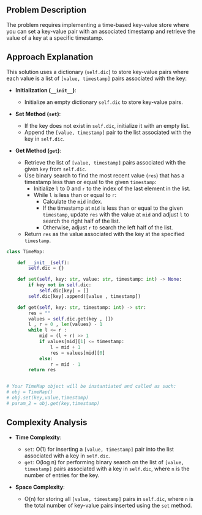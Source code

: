 ## Problem Description

The problem requires implementing a time-based key-value store where you can set a key-value pair with an associated timestamp and retrieve the value of a key at a specific timestamp.

## Approach Explanation

This solution uses a dictionary (`self.dic`) to store key-value pairs where each value is a list of `[value, timestamp]` pairs associated with the key:
- **Initialization (`__init__`)**:
  - Initialize an empty dictionary `self.dic` to store key-value pairs.

- **Set Method (`set`)**:
  - If the key does not exist in `self.dic`, initialize it with an empty list.
  - Append the `[value, timestamp]` pair to the list associated with the key in `self.dic`.

- **Get Method (`get`)**:
  - Retrieve the list of `[value, timestamp]` pairs associated with the given `key` from `self.dic`.
  - Use binary search to find the most recent value (`res`) that has a timestamp less than or equal to the given `timestamp`:
    - Initialize `l` to 0 and `r` to the index of the last element in the list.
    - While `l` is less than or equal to `r`:
      - Calculate the `mid` index.
      - If the timestamp at `mid` is less than or equal to the given `timestamp`, update `res` with the value at `mid` and adjust `l` to search the right half of the list.
      - Otherwise, adjust `r` to search the left half of the list.
  - Return `res` as the value associated with the key at the specified `timestamp`.

```python
class TimeMap:

    def __init__(self):
        self.dic = {}

    def set(self, key: str, value: str, timestamp: int) -> None:
        if key not in self.dic:
            self.dic[key] = []
        self.dic[key].append([value , timestamp])

    def get(self, key: str, timestamp: int) -> str:
        res = ""
        values = self.dic.get(key , [])
        l , r = 0 , len(values) - 1
        while l <= r :
            mid = (l + r) >> 1
            if values[mid][1] <= timestamp:
                l = mid + 1
                res = values[mid][0]
            else:
                r = mid - 1
        return res


# Your TimeMap object will be instantiated and called as such:
# obj = TimeMap()
# obj.set(key,value,timestamp)
# param_2 = obj.get(key,timestamp)
```

## Complexity Analysis

- **Time Complexity**:
  - `set`: O(1) for inserting a `[value, timestamp]` pair into the list associated with a key in `self.dic`.
  - `get`: O(log n) for performing binary search on the list of `[value, timestamp]` pairs associated with a key in `self.dic`, where `n` is the number of entries for the key.
  
- **Space Complexity**:
  - O(n) for storing all `[value, timestamp]` pairs in `self.dic`, where `n` is the total number of key-value pairs inserted using the `set` method.

